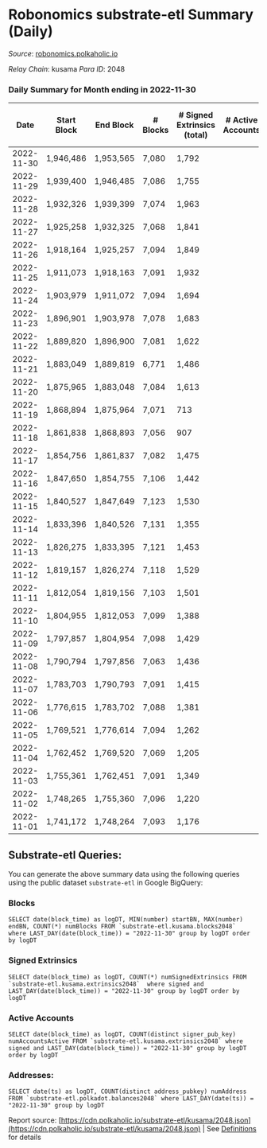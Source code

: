 # Robonomics substrate-etl Summary (Daily)

_Source_: [robonomics.polkaholic.io](https://robonomics.polkaholic.io)

*Relay Chain*: kusama
*Para ID*: 2048



### Daily Summary for Month ending in 2022-11-30


| Date | Start Block | End Block | # Blocks | # Signed Extrinsics (total) | # Active Accounts | # Passive | # New | # Addresses with Balances | # Events | # Transfers | # XCM Transfers In | # XCM Transfers Out |
| ---- | ----------- | --------- | -------- | --------------------------- | ----------------- | --------- | ----- | ------------------------- | -------- | ----------- | ------------------ | ------------------- |
| 2022-11-30 | 1,946,486 | 1,953,565 | 7,080  | 1,792 |  |  |  | 2,907 | 42,517 | 1  |   |   |
| 2022-11-29 | 1,939,400 | 1,946,485 | 7,086  | 1,755 |  |  |  | 2,905 | 42,321 | 6  |   |   |
| 2022-11-28 | 1,932,326 | 1,939,399 | 7,074  | 1,963 |  |  |  | 2,903 | 43,026 | 3  |   |   |
| 2022-11-27 | 1,925,258 | 1,932,325 | 7,068  | 1,841 |  |  |  | 2,900 | 42,419 | 3  |   |   |
| 2022-11-26 | 1,918,164 | 1,925,257 | 7,094  | 1,849 |  |  |  | 2,900 | 42,567 | 7  |   |   |
| 2022-11-25 | 1,911,073 | 1,918,163 | 7,091  | 1,932 |  |  |  | 2,899 | 43,028 | 14  | 2 ($644.37) | 1 ($405.82) |
| 2022-11-24 | 1,903,979 | 1,911,072 | 7,094  | 1,694 |  |  |  | 2,897 | 42,157 | 15  | 5 ($971.71) | 5 ($4,346.29) |
| 2022-11-23 | 1,896,901 | 1,903,978 | 7,078  | 1,683 |  |  |  |  | 42,364 | 18  | 1 ($221.78) | 14 ($9,795.42) |
| 2022-11-22 | 1,889,820 | 1,896,900 | 7,081  | 1,622 |  |  |  |  | 42,057 | 35  | 5 ($202.32) | 13 ($558.61) |
| 2022-11-21 | 1,883,049 | 1,889,819 | 6,771  | 1,486 |  |  |  | 2,894 | 39,887 | 9  | 3 ($0.96) | 4 ($6.06) |
| 2022-11-20 | 1,875,965 | 1,883,048 | 7,084  | 1,613 |  |  |  |  | 42,137 | 11  |   | 1 ($25.06) |
| 2022-11-19 | 1,868,894 | 1,875,964 | 7,071  | 713 |  |  |  |  | 38,601 | 14  |   |   |
| 2022-11-18 | 1,861,838 | 1,868,893 | 7,056  | 907 |  |  |  |  | 39,101 | 5  |   |   |
| 2022-11-17 | 1,854,756 | 1,861,837 | 7,082  | 1,475 |  |  |  | 2,887 | 41,518 | 4  |   |   |
| 2022-11-16 | 1,847,650 | 1,854,755 | 7,106  | 1,442 |  |  |  |  | 41,351 | 3  |   |   |
| 2022-11-15 | 1,840,527 | 1,847,649 | 7,123  | 1,530 |  |  |  |  | 41,838 | 4  |   |   |
| 2022-11-14 | 1,833,396 | 1,840,526 | 7,131  | 1,355 |  |  |  |  | 41,157 | 8  |   |   |
| 2022-11-13 | 1,826,275 | 1,833,395 | 7,121  | 1,453 |  |  |  |  | 41,528 | 4  |   |   |
| 2022-11-12 | 1,819,157 | 1,826,274 | 7,118  | 1,529 |  |  |  |  | 41,886 | 3  |   |   |
| 2022-11-11 | 1,812,054 | 1,819,156 | 7,103  | 1,501 |  |  |  |  | 42,031 | 3  |   |   |
| 2022-11-10 | 1,804,955 | 1,812,053 | 7,099  | 1,388 |  |  |  |  | 41,799 | 8  |   |   |
| 2022-11-09 | 1,797,857 | 1,804,954 | 7,098  | 1,429 |  |  |  | 2,880 | 41,727 | 5  |   |   |
| 2022-11-08 | 1,790,794 | 1,797,856 | 7,063  | 1,436 |  |  |  |  | 41,565 |   |   |   |
| 2022-11-07 | 1,783,703 | 1,790,793 | 7,091  | 1,415 |  |  |  | 2,874 | 41,752 | 3  |   |   |
| 2022-11-06 | 1,776,615 | 1,783,702 | 7,088  | 1,381 |  |  |  |  | 41,315 |   |   |   |
| 2022-11-05 | 1,769,521 | 1,776,614 | 7,094  | 1,262 |  |  |  |  | 40,929 | 5  |   |   |
| 2022-11-04 | 1,762,452 | 1,769,520 | 7,069  | 1,205 |  |  |  | 2,872 | 40,966 | 9  |   |   |
| 2022-11-03 | 1,755,361 | 1,762,451 | 7,091  | 1,349 |  |  |  | 2,871 | 41,578 | 5  |   |   |
| 2022-11-02 | 1,748,265 | 1,755,360 | 7,096  | 1,220 |  |  |  |  | 41,075 | 3  |   |   |
| 2022-11-01 | 1,741,172 | 1,748,264 | 7,093  | 1,176 |  |  |  |  | 40,712 | 9  |   |   |

## Substrate-etl Queries:
You can generate the above summary data using the following queries using the public dataset `substrate-etl` in Google BigQuery:


### Blocks
```
SELECT date(block_time) as logDT, MIN(number) startBN, MAX(number) endBN, COUNT(*) numBlocks FROM `substrate-etl.kusama.blocks2048`  where LAST_DAY(date(block_time)) = "2022-11-30" group by logDT order by logDT
```


### Signed Extrinsics
```
SELECT date(block_time) as logDT, COUNT(*) numSignedExtrinsics FROM `substrate-etl.kusama.extrinsics2048`  where signed and LAST_DAY(date(block_time)) = "2022-11-30" group by logDT order by logDT
```


### Active Accounts
```
SELECT date(block_time) as logDT, COUNT(distinct signer_pub_key) numAccountsActive FROM `substrate-etl.kusama.extrinsics2048` where signed and LAST_DAY(date(block_time)) = "2022-11-30" group by logDT order by logDT
```


### Addresses:
```
SELECT date(ts) as logDT, COUNT(distinct address_pubkey) numAddress FROM `substrate-etl.polkadot.balances2048` where LAST_DAY(date(ts)) = "2022-11-30" group by logDT
```



Report source: [https://cdn.polkaholic.io/substrate-etl/kusama/2048.json](https://cdn.polkaholic.io/substrate-etl/kusama/2048.json) | See [Definitions](/DEFINITIONS.md) for details
